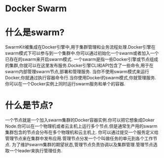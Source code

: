 Docker Swarm
=========
# 什么是swarm?
SwarmKit被集成在Docker引擎中,用于集群管理和业务流程处理.Docker引擎在swarm模式下可以参与到一个集群中.你可以通过初始化一个swarm或者加入一个已存在的swarm来开启swarm模式.
一个swarm是指一些Docker引擎或节点组成的集群,你就可以在这里发布服务.Docker引擎CLI和API包含了一些命令,用于在swarm内部管理swarm节点,部署和管理服务.
当你不使用swarm模式来运行Docker,你就通过执行容器命令行.当你使用Docker的swarm模式,你就管理服务.你可以在一个Docker实例上同时运行swarm服务和单个的容器.

# 什么是节点?
一个节点就是一个加入swarm集群的Docker容器实例.你可以把它想象成Doker Node.你可以在一个物理机或者云主机上运行多个节点.但是通常生产用的swarm集群包含的节点会分布在多个物理机和云主机上.
你可以通过提交一个服务定义给管理节点来在集群中发布应用.管理节点分发一个个叫做任务的单元到各个工作节点.
为了维护swarm集群的期望状态,管理节点负责协调以及集群管理.管理节点选取一个leader来执行管理任务.
